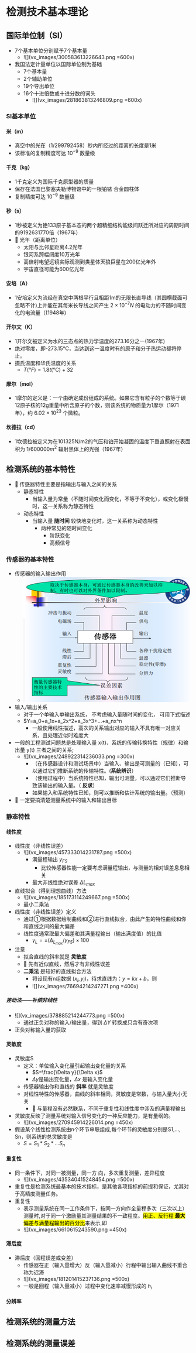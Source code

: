 # 检测技术基本理论
## 国际单位制（SI）
- 7个基本单位分别赋予7个基本量
    - ![](vx_images/300583613226643.png =600x)
- 我国法定计量单位以国际单位制为基础
    - 7个基本量
    - 2个辅助单位
    - 19个导出单位
    - 16个十进倍数或十进分数的词头
        - ![](vx_images/281863813246809.png =600x)

### SI基本单位
#### 米（m）
- 真空中的光在（1/299792458）秒内所经过的距离的长度是1米
- 该标准的复制精度可达 $10^{-9}$ 数量级

#### 千克（kg）
- 1千克定义为国际千克原型器的质量
- 保存在法国巴黎塞夫勒博物馆中的一根铂铱
合金圆柱体
- 复制精度可达 $10^{-9}$ 数量级

#### 秒（s）
- 1秒被定义为铯133原子基本态的两个超精细结构能级间跃迁所对应的周期时间的9192631770倍（1967年）
- 🐖 光年（距离单位）
    - 太阳与比邻星距离4.2光年
    - 银河系跨幅阔度10万光年
    - 高倍射电望远镜实际观测到类星体天狼巨星在200亿光年外
    - 宇宙直径可能为600亿光年

#### 安培（A）
- 1安培定义为流经在真空中两根平行且相距1m的无限长直导线（其圆横截面可忽略不计)上并能在其每米长导线之间产生 $2×10^{-7}N$ 的电动力的不随时间变化的电流量（(1948年)

#### 开尔文（K）
- 1开尔文被定义为水的三态点的热力学温度的273.16分之一(1967年)
- 绝对零度，即-273.15℃，当达到这一温度时有的原子和分子热运动都将停止。
- 摄氏温度和华氏温度的关系
    - $T(°F)=1.8t(℃)+32$

#### 摩尔（mol）
- 1摩尔的定义是：一个由确定成份组成的系统。如果它含有粒子的个数等于碳12原子核的12g重量中所含原子的个数，则该系统的物质量为1摩尔（1971年），约 $6.02\times10^{23}$ 个微粒。

#### 坎德拉（cd）
- 1坎德拉被定义为在101325N/m2的气压和铂开始凝固的温度下垂直照射在表面积为 $1/600000m^2$ 辐射黑体上的光强（1967年）

## 检测系统的基本特性
- 🐖 传感器特性主要是指输出与输入之间的关系
    - 静态特性
        - 当输入量为常量（不随时间变化而变化，不等于不变化），或变化极慢时，这一关系称为静态特性
    - 动态特性
        - 当输入量 **随时间** 较快地变化时，这一关系称为动态特性
            - 两种常见的随时间变化
                - 阶跃变化
                - 高频信号

### 传感器的基本特性
- 传感器的输入输出作用
    - ![](vx_images/588841514239478.png)
- 输入/输出关系
    - 对于一个单输入单输出系统， 不考虑输入量随时间的变化， 可用下式描述
    - $Y=a_0+a_1x+a_2x^2+a_3x^3+…+a_nx^n
        - 一般使用线性描述，高次的关系输出对应的输入不具有唯一对应关系，且处理近似时难度大
- 一般的工程测试问题总是处理输入量 x(t)、系统的传输转换特性（规律）和输出量 y(t) 三者之间的关系;
  - ![](vx_images/248922314236033.png =300x)
    - （在传感器设计和测试场景中）当输入、输出是可测量的（已知），可以通过它们推断系统的传输特性。(**系统辨识**）
    - （使用过程中）当系统特性已知，输出可测量，可以通过它们推断导致该输出的输入量。（ **反求**）
    - 如果输入和系统特性已知，则可以推断和估计系统的输出量。（预测）
- 🐖 一定要搞清楚测量系统中的输入和输出目标

### 静态特性
#### 线性度
- 线性度（非线性误差）
    - ![](vx_images/457333014231787.png =500x)
        - 满量程输出 $y_{FS}$
            - 比较传感器性能一定要考虑满量程输出，与测量的相对误差息息相关
        - 最大非线性绝对误差 $\Delta L_{max}$
- 直线拟合（得到理想曲线）方法
    - ![](vx_images/185173114249667.png =500x)
    - 最小二乘法
- 线性度（非线性误差）定义
    - 通过①根据数据绘制曲线和②进行直线拟合，由此产生的特性曲线和你和直线之间的最大偏差
    - 线性度通常取最大偏差和其满量程输出（输出满度值）的比值
        - $\gamma_L=±(\Delta_{L_{max}}/y_{FS})\times 100%$
- 注意
    - 拟合直线的斜率就是 **灵敏度**
    - 🐖 先有近似直线，然后才有非线性误差
    - **二乘法** 是较好的直线拟合方法
        - 将设现有n组数据 $(x_i, y_i)$，待求直线为：$y=kx+b$，则
        - ![](vx_images/76694214247271.png =400x)

##### 差动法——补偿非线性
- ![](vx_images/378885214244773.png =500x)
    - 通过正负对称的输入/输出量，得到 $\Delta Y$ 转换成只含有奇次项
- 正负对称输入量的获取

#### 灵敏度
- 灵敏度S
    - 定义：单位输入变化量引起输出变化量的关系
        - $S=\frac{\Delta y}{\Delta x}$
        - $\Delta y$是输出变化量，$\Delta x$ 是输入变化量
    - 传感器输出你和直线的 **斜率** 就是灵敏度
    - 对线性特性的传感器，曲线的斜率相同，灵敏度是常数，与输入量大小无关
        - 🐖 与量程没有必然联系，不同于重复性和线性度中涉及的满量程输出
- 灵敏度反映了测量系统对输入信号变化的一种反应能力，是有量纲的。
    - ![](vx_images/270945914226014.png =450x)
- 假设某个线性检测系统由n个环节串联组成,每个环节的灵敏度分别是S1,..., Sn，则系统的总灵敏度是
    - $S=S_1*S_2*...S_n$

#### 重复性
- 同一条件下，对同一被测量，同一方
向，多次重复测量，差异程度
    - ![](vx_images/435340415248454.png =500x)
- 重复性是检测系统最基本的技术指标，是其他各项指标的前提和保证，尤其对于高精度测量任务。
- 重复性
    - 表示测量系统在同一工作条件下，按同一方向作全量程多次（三次以上）测量时,对于同一个激励量其测量结果的不一致程度。<mark>用正、反行程 **最大** 偏差与满量程输出的百分比</mark>来表示,即
    - ![](vx_images/6610615243590.png =450x)

#### 滞后度
- 滞后度（回程误差或变差）
    - 传感器在正（输入量增大）反（输入量减小）行程中输出输入曲线不重合称为迟滞
    - ![](vx_images/181201415237136.png =500x)
    - 一般是回程（输入量减小）过程中变化速率减慢形成的 $h_i$ 

#### 分辨率













## 检测系统的测量方法

























## 检测系统的测量误差




















